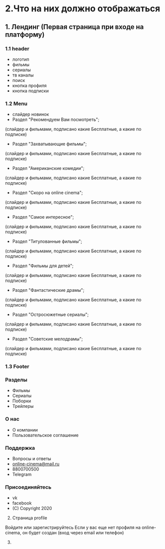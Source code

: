 # 2.Что на них должно отображаться

## 1. Лендинг (Первая страница при входе на платформу)

### 1.1 header

* логотип
* фильмы
* сериалы
* тв каналы
* поиск
* кнопка профиля
* кнопка подписки

### 1.2 Menu

* слайдер новинок
* Раздел "Рекомендуем Вам посмотреть"; 

(слайдер и фильмами, подписано какие Бесплатные, а какие по подписке)

* Раздел "Захватывающие фильмы"; 

(слайдер и фильмами, подписано какие Бесплатные, а какие по подписке)

* Раздел "Американские комедии"; 

(слайдер и фильмами, подписано какие Бесплатные, а какие по подписке)

* Раздел "Скоро на online cinema"; 

(слайдер и фильмами, подписано какие Бесплатные, а какие по подписке)

* Раздел "Самое интересное"; 

(слайдер и фильмами, подписано какие Бесплатные, а какие по подписке)

* Раздел "Титулованные фильмы"; 

(слайдер и фильмами, подписано какие Бесплатные, а какие по подписке)

* Раздел "Фильмы для детей"; 

(слайдер и фильмами, подписано какие Бесплатные, а какие по подписке)

* Раздел "Фантастические драмы"; 

(слайдер и фильмами, подписано какие Бесплатные, а какие по подписке)

* Раздел "Остросюжетные сериалы"; 

(слайдер и фильмами, подписано какие Бесплатные, а какие по подписке)

* Раздел "Советские мелодрамы"; 

(слайдер и фильмами, подписано какие Бесплатные, а какие по подписке)

### 1.3 Footer
### Разделы
- Фильмы
- Сериалы
- Поборки
- Трейлеры

### О нас
- О компании
- Пользовательское соглашение

### Поддержка
- Вопросы и ответы
- online-cinema@mail.ru
- 8800700500
- Telegram

### Присоединяйтесь
- vk
- facebook
- (C) Copyright 2020

2. Страница profile

Войдите или зарегистрируйтесь
Если у вас еще нет профиля на online-cinema, он будет создан
(вход через email или телефон)

3. 
